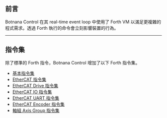 ## 前言

Botnana Control 在其 real-time event loop 中使用了 Forth VM 以滿足更複雜的程式需求。透過 Forth 執行的命令會立刻影響裝置的行為。

---
## 指令集

除了標準的 Forth 指令，Botnana Control 增加了以下 Forth 指令集。

- [基本指令集](./host-primitives.md)
- [EtherCAT 指令集](./ethercat-primitives.md)
- [EtherCAT Drive 指令集](./ethercat-drive-primitives.md)
- [EtherCAT IO 指令集](./ethercat-io-primitives.md)
- [EtherCAT UART 指令集](./ethercat-uart-primitives.md)
- [EtherCAT Encoder 指令集](./ethercat-encoder-primitives.md)
- [軸組 Axis Group 指令集](./axis-group.md)   